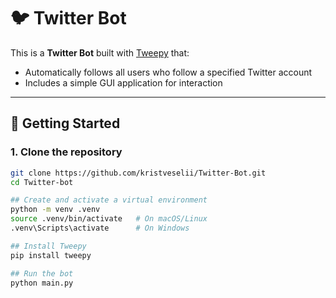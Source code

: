 # 🐦 Twitter Bot  

This is a **Twitter Bot** built with [Tweepy](https://www.tweepy.org/) that:  
- Automatically follows all users who follow a specified Twitter account  
- Includes a simple GUI application for interaction  

---

## 🚀 Getting Started  

### 1. Clone the repository  
```bash
git clone https://github.com/kristveselii/Twitter-Bot.git
cd Twitter-bot

## Create and activate a virtual environment
python -m venv .venv
source .venv/bin/activate   # On macOS/Linux
.venv\Scripts\activate      # On Windows

## Install Tweepy
pip install tweepy

## Run the bot
python main.py

